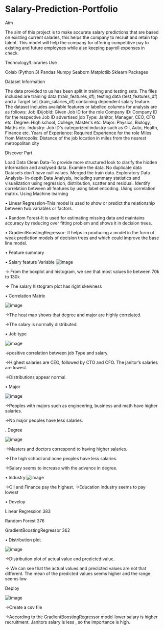 # Salary-Prediction-Portfolio
 Aim

The aim of this project is to make accurate salary predictions that are based on existing current salaries, this helps the company to recruit and retain top talent. This model will help the company for offering competitive pay to existing and future employees while also keeping payroll expenses in check.


Technology/Libraries Use

Colab (Python 3)
Pandas
Numpy
Seaborn
Matplotlib
Sklearn Packages


Dataset Information


The data provided to us has been split in training and testing sets. The files included are training data (train_features_df), testing data (test_features_df) and a Target set (train_salaries_df) containing dependent salary feature.
The dataset includes available features or labelled columns for analysis are as follows:
Job ID/jobId: Given Job ID for the role
Company ID: Company ID for the respective Job ID advertised
job Type: Janitor, Manager, CEO, CFO etc.
Degree: High school, College, Master's etc.
Major: Physics, Biology, Maths etc.
Industry: Job ID's categorized industry such as Oil, Auto, Health, Finance etc.
Years of Experience: Required Experience for the role
Miles from Metropolis: Distance of the job location in miles from the nearest metropolitan city


Discover Part

Load Data
Clean Data-To provide more structured look to clarify the hidden information and analysed data.
Examine the data.
No duplicate data
Datasets don’t have null values.
Merged the train data.
Exploratory Data Analysis- In-depth Data Analysis, including summary statistics and visualization using regression, distribution, scatter and residual.
Identify correlation between all features by using label encoding.
Using correlation matrix.
Using Machine learning

• Linear Regression-This model is used to show or predict the relationship between two variables or factors.

• Random Forest-It is used for estimating missing data and maintains accuracy by reducing over fitting problem and shows it in decision trees.

• GradientBoostingRegressor- It helps in producing a model in the form of weak prediction models of decision trees and which could improve the base line model.

• Feature summary

• Salary feature Variable
![image](https://user-images.githubusercontent.com/74996807/101258277-73093900-36ef-11eb-90f6-7fa3240d532d.png)



-> From the boxplot and histogram, we see that most values lie between 70k to 130k

-> The salary histogram plot has right skewness



• Correlation Matrix

![image](https://user-images.githubusercontent.com/74996807/101258541-1f97ea80-36f1-11eb-92ca-ef1bf16a4af6.png)


->The heat map shows that degree and major are highly correlated.

->The salary is normally distributed.


• Job type

![image](https://user-images.githubusercontent.com/74996807/101258626-b5cc1080-36f1-11eb-9d3e-671a5fe47e1c.png)


->positive correlation between job Type and salary.

->Highest salaries are CEO, followed by CTO and CFO. The janitor’s salaries are lowest.

->Distributions appear normal.


• Major

![image](https://user-images.githubusercontent.com/74996807/101258666-18bda780-36f2-11eb-8520-1163d20ecb02.png)


->Peoples with majors such as engineering, business and math have higher salaries.

->No major peoples have less salaries.

. Degree

![image](https://user-images.githubusercontent.com/74996807/101258763-9aadd080-36f2-11eb-9f2d-64c9f96106df.png)


->Masters and doctors correspond to having higher salaries.

->The high school and none peoples have less salaries.

->Salary seems to increase with the advance in degree.


• Industry
![image](https://user-images.githubusercontent.com/74996807/101258814-fe37fe00-36f2-11eb-8b72-bf6b09915192.png)


->Oil and Finance pay the highest.
->Education industry seems to pay lowest
 
• Develop

Linear Regression 383

Random Forest 376

GradientBoostingRegressor 362

• Distribution plot

![image](https://user-images.githubusercontent.com/74996807/101258859-4fe08880-36f3-11eb-824c-8d580662f5e1.png)



->Distribution plot of actual value and predicted value.

-> We can see that the actual values and predicted values are not that different. The mean of the predicted values seems higher and the range seems low
 
Deploy

![image](https://user-images.githubusercontent.com/74996807/101258922-ab127b00-36f3-11eb-98c7-14b368cb1873.png)

->Create a csv file

->According to the GradientBoostingRegressor model lower salary is higher recruitment. Janitors salary is less , so the importance is high.
